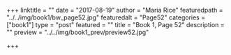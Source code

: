 +++
linktitle = ""
date = "2017-08-19"
author = "Maria Rice"
featuredpath = "../../img/book1/bw_page52.jpg"
featuredalt = "Page52"
categories = ["book1"]
type = "post"
featured = ""
title = "Book 1, Page 52"
description = ""
preview = "../../img/book1_prev/preview52.jpg"

+++

